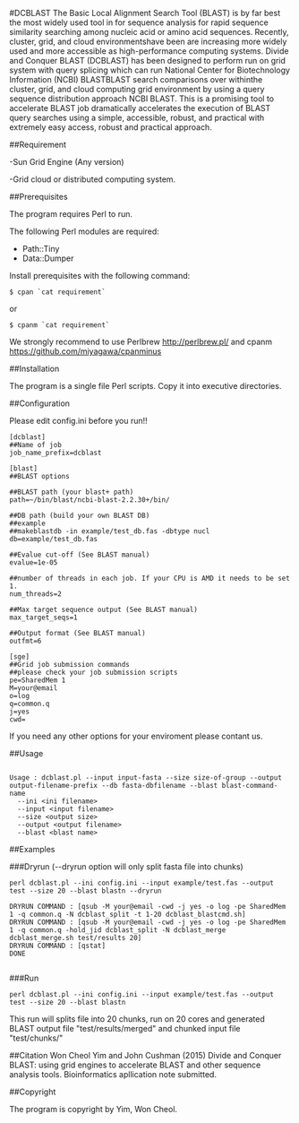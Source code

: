 

#DCBLAST
 The Basic Local Alignment Search Tool (BLAST) is by far best the most widely used tool in for sequence analysis for rapid sequence similarity searching among nucleic acid or amino acid sequences. Recently, cluster, grid, and cloud environmentshave been are increasing more widely used and more accessible as high-performance computing systems. Divide and Conquer BLAST (DCBLAST) has been designed to perform run on grid system with query splicing which can run National Center for Biotechnology Information (NCBI) BLASTBLAST search comparisons  over withinthe cluster, grid, and cloud computing grid environment by using a query sequence distribution approach NCBI BLAST. This is a promising tool to accelerate BLAST job dramatically accelerates the execution of BLAST query searches using a simple, accessible, robust, and practical with extremely easy access, robust and practical approach.


##Requirement

-Sun Grid Engine (Any version)

-Grid cloud or distributed computing system.

##Prerequisites

The program requires Perl to run.

The following Perl modules are required:

- Path::Tiny
- Data::Dumper

Install prerequisites with the following command:
```
$ cpan `cat requirement`
```
or
```
$ cpanm `cat requirement`
```

We strongly recommend to use Perlbrew http://perlbrew.pl/ and cpanm https://github.com/miyagawa/cpanminus



##Installation

The program is a single file Perl scripts. Copy it into executive directories.


##Configuration

Please edit config.ini before you run!!

```
[dcblast]
##Name of job
job_name_prefix=dcblast

[blast]
##BLAST options

##BLAST path (your blast+ path)
path=~/bin/blast/ncbi-blast-2.2.30+/bin/

##DB path (build your own BLAST DB)
##example
##makeblastdb -in example/test_db.fas -dbtype nucl
db=example/test_db.fas

##Evalue cut-off (See BLAST manual)
evalue=1e-05

##number of threads in each job. If your CPU is AMD it needs to be set 1.
num_threads=2

##Max target sequence output (See BLAST manual)
max_target_seqs=1

##Output format (See BLAST manual)
outfmt=6

[sge]
##Grid job submission commands
##please check your job submission scripts
pe=SharedMem 1
M=your@email
o=log
q=common.q
j=yes
cwd=

```
If you need any other options for your enviroment please contant us.

##Usage

```

Usage : dcblast.pl --input input-fasta --size size-of-group --output output-filename-prefix --db fasta-dbfilename --blast blast-command-name
  --ini <ini filename>
  --input <input filename>
  --size <output size>
  --output <output filename>
  --blast <blast name>

```


##Examples

###Dryrun (--dryrun option will only split fasta file into chunks)
```
perl dcblast.pl --ini config.ini --input example/test.fas --output test --size 20 --blast blastn --dryrun
```
```
DRYRUN COMMAND : [qsub -M your@email -cwd -j yes -o log -pe SharedMem 1 -q common.q -N dcblast_split -t 1-20 dcblast_blastcmd.sh]
DRYRUN COMMAND : [qsub -M your@email -cwd -j yes -o log -pe SharedMem 1 -q common.q -hold_jid dcblast_split -N dcblast_merge dcblast_merge.sh test/results 20]
DRYRUN COMMAND : [qstat]
DONE


```
###Run

```
perl dcblast.pl --ini config.ini --input example/test.fas --output test --size 20 --blast blastn 
```

This run will splits file into 20 chunks, run on 20 cores and generated BLAST output file "test/results/merged" and chunked input file "test/chunks/"


##Citation
Won Cheol Yim and John Cushman (2015) Divide and Conquer BLAST: using grid engines to accelerate BLAST and other sequence analysis tools. Bioinformatics apllication note submitted.



##Copyright

The program is copyright by Yim, Won Cheol.
